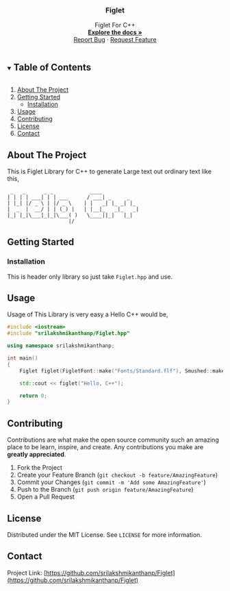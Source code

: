 <!-- PROJECT LOGO -->
<h3 align="center">Figlet</h3>
 
<p align="center">
  Figlet For C++
  <br />
  <a href="https://srilakshmikanthanp.github.io/Figlet/docs/html"><strong>Explore the docs »</strong></a>
  <br />
  <a href="https://github.com/srilakshmikanthanp/Figlet/issues">Report Bug</a>
  ·
  <a href="https://github.com/srilakshmikanthanp/Figlet/issues">Request Feature</a>
</p>


<!-- TABLE OF CONTENTS -->
<details open="open">
  <summary><h2 style="display: inline-block">Table of Contents</h2></summary>
  <ol>
    <li>
      <a href="#about-the-project">About The Project</a>
    </li>
    <li>
      <a href="#getting-started">Getting Started</a>
      <ul>
        <li><a href="#installation">Installation</a></li>
      </ul>
    </li>
    <li><a href="#usage">Usage</a></li>
    <li><a href="#contributing">Contributing</a></li>
    <li><a href="#license">License</a></li>
    <li><a href="#contact">Contact</a></li>
  </ol>
</details>



<!-- ABOUT THE PROJECT -->
## About The Project

This is Figlet Library for C++ to generate Large text out ordinary text like this,

~~~Figlet
 _   _      _ _            ____            
| | | | ___| | | ___      / ___| _     _   
| |_| |/ _ \ | |/ _ \    | |   _| |_ _| |_ 
|  _  |  __/ | | (_) |   | |__|_   _|_   _|
|_| |_|\___|_|_|\___( )   \____||_|   |_|  
                    |/                    
~~~

<!-- GETTING STARTED -->
## Getting Started

### Installation

This is header only library so just take `Figlet.hpp` and use.

<!-- USAGE EXAMPLES -->
## Usage

Usage of This Library is very easy a Hello C++ would be,

~~~cpp
#include <iostream>
#include "srilakshmikanthanp/Figlet.hpp"

using namespace srilakshmikanthanp;

int main()
{
    Figlet figlet(FigletFont::make("Fonts/Standard.flf"), Smushed::make());

    std::cout << figlet("Hello, C++");

    return 0;
}
~~~

<!-- CONTRIBUTING -->
## Contributing

Contributions are what make the open source community such an amazing place to be learn, inspire, and create. Any contributions you make are **greatly appreciated**.

1. Fork the Project
2. Create your Feature Branch (`git checkout -b feature/AmazingFeature`)
3. Commit your Changes (`git commit -m 'Add some AmazingFeature'`)
4. Push to the Branch (`git push origin feature/AmazingFeature`)
5. Open a Pull Request

<!-- LICENSE -->
## License

Distributed under the MIT License. See `LICENSE` for more information.

<!-- CONTACT -->
## Contact

Project Link: [https://github.com/srilakshmikanthanp/Figlet](https://github.com/srilakshmikanthanp/Figlet)

